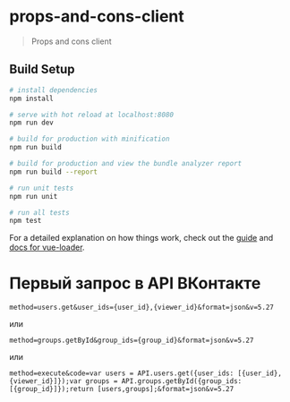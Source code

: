 # props-and-cons-client

> Props and cons client

## Build Setup

``` bash
# install dependencies
npm install

# serve with hot reload at localhost:8080
npm run dev

# build for production with minification
npm run build

# build for production and view the bundle analyzer report
npm run build --report

# run unit tests
npm run unit

# run all tests
npm test
```

For a detailed explanation on how things work, check out the [guide](http://vuejs-templates.github.io/webpack/) and [docs for vue-loader](http://vuejs.github.io/vue-loader).

# Первый запрос в API ВКонтакте

```
method=users.get&user_ids={user_id},{viewer_id}&format=json&v=5.27
```
или
```
method=groups.getById&group_ids={group_id}&format=json&v=5.27
```
или
```
method=execute&code=var users = API.users.get({user_ids: [{user_id},{viewer_id}]});var groups = API.groups.getById({group_ids: [{group_id}]});return [users,groups];&format=json&v=5.27
```
